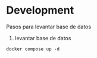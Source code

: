 # Development
Pasos para levantar base de datos

1. levantar base de datos
```
docker compose up -d
```
